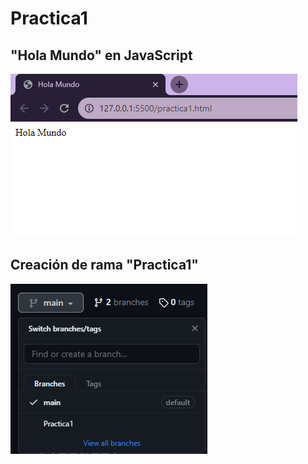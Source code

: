 # Practica1
## "Hola Mundo" en JavaScript
![Alt text](/Imagenes/holamundo.png)

## Creación de rama "Practica1"
![Alt text](/Imagenes/rama.png)